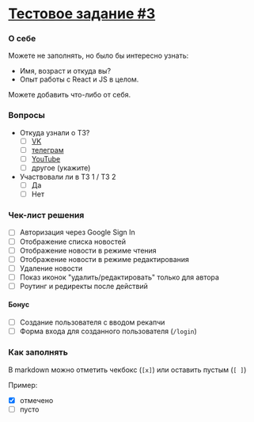 [Тестовое задание #3](https://maxpfrontend.ru/zametki/testovoe-zadanie-3/)
===

### О себе

Можете не заполнять, но было бы интересно узнать:

- Имя, возраст и откуда вы?
- Опыт работы с React и JS в целом.

Можете добавить что-либо от себя.

### Вопросы

- Откуда узнали о ТЗ?
  - [ ] [VK](https://vk.com/maxpfrontend)
  - [ ] [телеграм](https://t.me/maxpfrontend)
  - [ ] [YouTube](https://www.youtube.com/channel/UCqJyAVWwIqPWKEkfCSP1y4Q)
  - [ ] другое (укажите)
- Участвовали ли в ТЗ 1 / ТЗ 2
  - [ ] Да
  - [ ] Нет

### Чек-лист решения

- [ ] Авторизация через Google Sign In
- [ ] Отображение списка новостей
- [ ] Отображение новости в режиме чтения
- [ ] Отображение новости в режиме редактирования
- [ ] Удаление новости
- [ ] Показ иконок "удалить/редактировать" только для автора
- [ ] Роутинг и редиректы после действий

#### Бонус

- [ ] Создание пользователя с вводом рекапчи
- [ ] Форма входа для созданного пользователя (`/login`)

### Как заполнять

В markdown можно отметить чекбокс (`[x]`) или оставить пустым (`[ ]`)

Пример:
 - [x] отмечено
 - [ ] пусто
